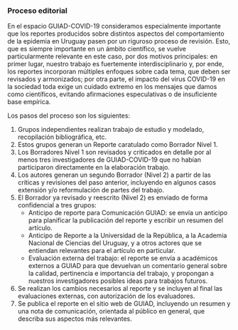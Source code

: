 ### Proceso editorial

En el espacio GUIAD-COVID-19 consideramos especialmente importante que los reportes producidos sobre distintos aspectos del comportamiento de la epidemia en Uruguay pasen por un riguroso proceso de revisión. Esto, que es siempre importante en un ámbito científico, se vuelve particularmente relevante en este caso, por dos motivos principales:  en primer lugar, nuestro trabajo es fuertemente interdisciplinario y, por ende, los reportes incorporan múltiples enfoques sobre cada tema, que deben ser revisados y armonizados;  por otra parte, el impacto del virus COVID-19 en la sociedad toda exige un cuidado extremo en los mensajes que damos como científicos, evitando afirmaciones especulativas o de insuficiente base empírica.

Los pasos del proceso son los siguientes:

1. Grupos independientes realizan trabajo de estudio y modelado, recopilación bibliográfica, etc.
2. Estos grupos generan un Reporte caratulado como Borrador Nivel 1. 
3. Los Borradores Nivel 1 son revisados y criticados en detalle por al menos tres investigadores de GUIAD-COVID-19 que no habían participaron directamente en la elaboración trabajo.
4. Los autores generan un segundo Borrador (Nivel 2) a partir de las críticas y revisiones del paso anterior, incluyendo en algunos casos extensión y/o reformulación de partes del trabajo.
5. El Borrador ya revisado y reescrito (Nivel 2) es enviado de forma confidencial a tres grupos:
    * Anticipo de reporte para Comunicación GUIAD: se envía un anticipo para planificar la publicación del reporte y escribir un resumen del artículo.
    * Anticipo de Reporte a la Universidad de la República,  a la Academia Nacional de Ciencias del Uruguay, y  a otros actores que se entiendan relevantes para el artículo en particular.
    * Evaluación externa del trabajo: el reporte se envía a académicos externos a GUIAD para que devuelvan un comentario general sobre la calidad, pertinencia e importancia del trabajo, y propongan a nuestros investigadores posibles ideas para trabajos futuros.
6. Se realizan los cambios necesarios al reporte y se incluyen al final las evaluaciones externas, con autorización de los evaluadores.
7. Se publica el reporte en el sitio web de GUIAD, incluyendo un resumen y una nota de comunicación, orientada al público en general, que describa sus aspectos más relevantes.

